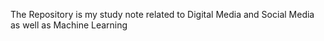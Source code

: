 The Repository is my study note related to Digital Media and Social Media as well as Machine Learning 
